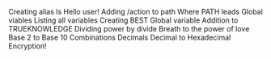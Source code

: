 Creating alias ls
Hello user!
Adding /action to path
Where PATH leads
Global viables
Listing all variables
Creating BEST
Global variable
Addition to TRUEKNOWLEDGE
Dividing power by divide
Breath to the power of love
Base 2 to Base 10
Combinations
Decimals
Decimal to Hexadecimal
Encryption!
